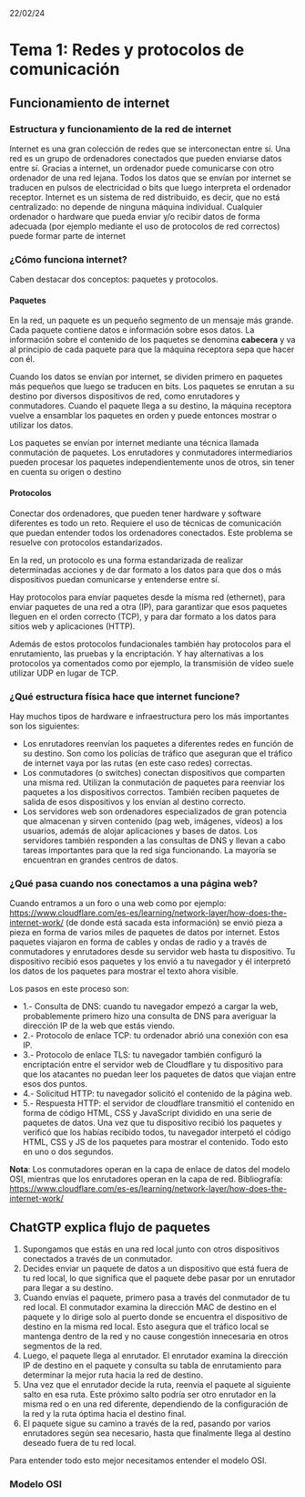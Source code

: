 22/02/24
# Tema 1: Redes y protocolos de comunicación

## Funcionamiento de internet
### Estructura y funcionamiento de la red de internet
Internet es una gran colección de redes que se interconectan entre sí. Una red es un grupo de ordenadores conectados que pueden enviarse datos entre sí.
Gracias a internet, un ordenador puede comunicarse con otro ordenador de una red lejana. Todos los datos que se envían por internet se traducen en pulsos de electricidad o bits que luego interpreta el ordenador receptor.
Internet es un sistema de red distribuido, es decir, que no está centralizado: no depende de ninguna máquina individual.
Cualquier ordenador o hardware que pueda enviar y/o recibir datos de forma adecuada (por ejemplo mediante el uso de protocolos de red correctos) puede formar parte de internet

### ¿Cómo funciona internet?
Caben destacar dos conceptos: paquetes y protocolos.
#### Paquetes
En la red, un paquete es un pequeño segmento de un mensaje más grande. Cada paquete contiene datos e información sobre esos datos. La información sobre el contenido de los paquetes se denomina **cabecera** y va al principio de cada paquete para que la máquina receptora sepa que hacer con él.

Cuando los datos se envían por internet, se dividen primero en paquetes más pequeños que luego se traducen en bits. Los paquetes se enrutan a su destino por diversos dispositivos de red, como enrutadores y conmutadores. Cuando el paquete llega a su destino, la máquina receptora vuelve a ensamblar los paquetes en orden y puede entonces mostrar o utilizar los datos.

Los paquetes se envían por internet mediante una técnica llamada conmutación de paquetes. Los enrutadores y conmutadores intermediarios pueden procesar los paquetes independientemente unos de otros, sin tener en cuenta su origen o destino
#### Protocolos
Conectar dos ordenadores, que pueden tener hardware y software diferentes es todo un reto. Requiere el uso de técnicas de comunicación que puedan entender todos los ordenadores conectados. Este problema se resuelve con protocolos estandarizados.

En la red, un protocolo es una forma estandarizada de realizar determinadas acciones y de dar formato a los datos para que dos o más dispositivos puedan comunicarse y entenderse entre sí.

Hay protocolos para envíar paquetes desde la misma red (ethernet), para enviar paquetes de una red a otra (IP), para garantizar que esos paquetes lleguen en el orden correcto (TCP), y para dar formato a los datos para sitios web y aplicaciones (HTTP).

Además de estos protocolos fundacionales también hay protocolos para el enrutamiento, las pruebas y la encriptación. Y hay alternativas a los protocolos ya comentados como por ejemplo, la transmisión de vídeo suele utilizar UDP en lugar de TCP.


### ¿Qué estructura física hace que internet funcione?
Hay muchos tipos de hardware e infraestructura pero los más importantes son los siguientes:

- Los enrutadores reenvían los paquetes a diferentes redes en función de su destino. Son como los policías de tráfico que aseguran que el tráfico de internet vaya por las rutas (en este caso redes) correctas.
- Los conmutadores (o switches) conectan dispositivos que comparten una misma red. Utilizan la conmutación de paquetes para reenviar los paquetes a los dispositivos correctos. También reciben paquetes de salida de esos dispositivos y los envían al destino correcto.
- Los servidores web son ordenadores especializados de gran potencia que almacenan y sirven contenido (pag web, imágenes, vídeos) a los usuarios, además de alojar aplicaciones y bases de datos. Los servidores también responden a las consultas de DNS y llevan a cabo tareas importantes para que la red siga funcionando. La mayoría se encuentran en grandes centros de datos.


### ¿Qué pasa cuando nos conectamos a una página web?

Cuando entramos a un foro o una web como por ejemplo: https://www.cloudflare.com/es-es/learning/network-layer/how-does-the-internet-work/ (de donde está sacada esta información) se envió pieza a pieza en forma de varios miles de paquetes de datos por internet. 
Estos paquetes viajaron en forma de cables y ondas de radio y a través de conmutadores y enrutadores desde su servidor web hasta tu dispositivo. Tu dispositivo recibió esos paquetes y los envió a tu navegador y él interpretó los datos de los paquetes para mostrar el texto ahora visible.

Los pasos en este proceso son:
- 1.- Consulta de DNS: cuando tu navegador empezó a cargar la web, probablemente primero hizo una consulta de DNS para averiguar la dirección IP de la web que estás viendo.
- 2.- Protocolo de enlace TCP: tu ordenador abrió una conexión con esa IP.
- 3.- Protocolo de enlace TLS: tu navegador también configuró la encriptación entre el servidor web de Cloudflare y tu dispositivo para que los atacantes no puedan leer los paquetes de datos que viajan entre esos dos puntos.
- 4.- Solicitud HTTP: tu navegador solicitó el contenido de la página web.
- 5.- Respuesta HTTP: el servidor de cloudflare transmitió el contenido en forma de código HTML, CSS y JavaScript dividido en una serie de paquetes de datos. Una vez que tu dispositivo recibió los paquetes y verificó que los habías recibido todos, tu navegador interpetó el código HTML, CSS y JS de los paquetes para mostrar el contenido. 
Todo esto en uno o dos segundos.

**Nota**: Los conmutadores operan en la capa de enlace de datos del modelo OSI, mientras que los enrutadores operan en la capa de red.
Bibliografía:  https://www.cloudflare.com/es-es/learning/network-layer/how-does-the-internet-work/

## ChatGTP explica flujo de paquetes
1. Supongamos que estás en una red local junto con otros dispositivos conectados a través de un conmutador.
2. Decides enviar un paquete de datos a un dispositivo que está fuera de tu red local, lo que significa que el paquete debe pasar por un enrutador para llegar a su destino.
3. Cuando envías el paquete, primero pasa a través del conmutador de tu red local. El conmutador examina la dirección MAC de destino en el paquete y lo dirige solo al puerto donde se encuentra el dispositivo de destino en la misma red local. Esto asegura que el tráfico local se mantenga dentro de la red y no cause congestión innecesaria en otros segmentos de la red.
4. Luego, el paquete llega al enrutador. El enrutador examina la dirección IP de destino en el paquete y consulta su tabla de enrutamiento para determinar la mejor ruta hacia la red de destino.
5. Una vez que el enrutador decide la ruta, reenvía el paquete al siguiente salto en esa ruta. Este próximo salto podría ser otro enrutador en la misma red o en una red diferente, dependiendo de la configuración de la red y la ruta óptima hacia el destino final.
6. El paquete sigue su camino a través de la red, pasando por varios enrutadores según sea necesario, hasta que finalmente llega al destino deseado fuera de tu red local.

Para entender todo esto mejor necesitamos entender el modelo OSI.

### Modelo OSI